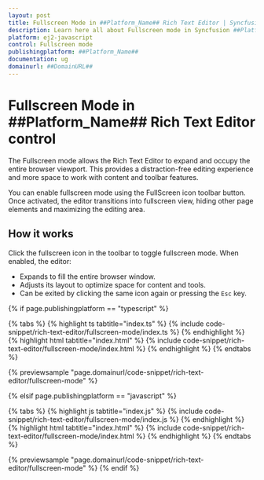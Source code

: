 ```yaml
---
layout: post
title: Fullscreen Mode in ##Platform_Name## Rich Text Editor | Syncfusion 
description: Learn here all about Fullscreen mode in Syncfusion ##Platform_Name## Rich text editor control of Syncfusion Essential JS 2 and more.
platform: ej2-javascript
control: Fullscreen mode
publishingplatform: ##Platform_Name##
documentation: ug
domainurl: ##DomainURL##
---
```


# Fullscreen Mode in ##Platform_Name## Rich Text Editor control

The Fullscreen mode allows the Rich Text Editor to expand and occupy the entire browser viewport. This provides a distraction-free editing experience and more space to work with content and toolbar features.

You can enable fullscreen mode using the FullScreen icon toolbar button. Once activated, the editor transitions into fullscreen view, hiding other page elements and maximizing the editing area.

## How it works

Click the fullscreen icon in the toolbar to toggle fullscreen mode. When enabled, the editor:

- Expands to fill the entire browser window.
- Adjusts its layout to optimize space for content and tools.
- Can be exited by clicking the same icon again or pressing the `Esc` key.

{% if page.publishingplatform == "typescript" %}

{% tabs %}
{% highlight ts tabtitle="index.ts" %}
{% include code-snippet/rich-text-editor/fullscreen-mode/index.ts %}
{% endhighlight %}
{% highlight html tabtitle="index.html" %}
{% include code-snippet/rich-text-editor/fullscreen-mode/index.html %}
{% endhighlight %}
{% endtabs %}
        
{% previewsample "page.domainurl/code-snippet/rich-text-editor/fullscreen-mode" %}

{% elsif page.publishingplatform == "javascript" %}

{% tabs %}
{% highlight js tabtitle="index.js" %}
{% include code-snippet/rich-text-editor/fullscreen-mode/index.js %}
{% endhighlight %}
{% highlight html tabtitle="index.html" %}
{% include code-snippet/rich-text-editor/fullscreen-mode/index.html %}
{% endhighlight %}
{% endtabs %}

{% previewsample "page.domainurl/code-snippet/rich-text-editor/fullscreen-mode" %}
{% endif %}